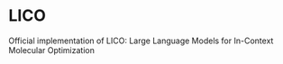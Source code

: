 # LICO
Official implementation of LICO: Large Language Models for In-Context Molecular Optimization
